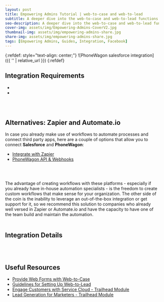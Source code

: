 ```yaml
---
layout: post
title: Empowering Admins Tutorial | web-to-case and web-to-lead
subtitle: A deeper dive into the web-to-case and web-to-lead functions. Learn the ropes with this tutorial.
seo-description: A deeper dive into the web-to-case and web-to-lead functions. Learn the ropes with this tutorial.
cover-img: assets/img/Empowering-Admins-CoverV2.jpg
thumbnail-img: assets/img/empowering-admins-share.jpg
share-img: assets/img/empowering-admins-share.jpg
tags: [Empowering Admins, Guides, Integration, Facebook]
---
```


{:refdef: style="text-align: center;"}
![PhoneWagon salesforce integration]({{ '' | relative_url }})
{:refdef}

## Integration Requirements
* 
* 
<br/>
<br/>

## Alternatives: Zapier and Automate.io
In case you already make use of workflows to automate processes and connect third party apps, here are a couple of options that allow you to connect **Salesforce** and **PhoneWagon**:
* [Integrate with Zapier](https://zapier.com/apps/phonewagon/integrations/salesforce)
* [PhoneWagon API & Webhooks](https://support.phonewagon.com/en/articles/4136798-phonewagon-api-webhooks-updated-2020)
<br/>
<br/>

The advantage of creating workflows with these platforms - especially if you already have in-house automation specialists - is the freedom to create custom workflows that make sense for your organization.
The other side of the coin is the inability to leverage an out-of-the-box integration or get support for it, so we recommend this solution to companies who already well versed in Zapier or Automate.io and have the capacity to have one of the team build and maintain the automation.
<br/>
<br/>

## Integration Details
<br/>
<br/>

## Useful Resources
* [Provide Web Forms with Web-to-Case](https://help.salesforce.com/articleView?id=sf.customize_casecapture.htm&type=5)
* [Guidelines for Setting Up Web-to-Lead](https://help.salesforce.com/articleView?id=sf.customize_leadpreparation.htm&type=5)
* [Engage Customers with Service Cloud - Trailhead Module](https://trailhead.salesforce.com/en/content/learn/modules/service_digital_engagement/service_digital_cloud)
* [Lead Generation for Marketers - Trailhead Module](https://trailhead.salesforce.com/en/content/learn/modules/lead-generation-for-marketers)
